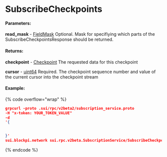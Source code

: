 # SubscribeCheckpoints

#### **Parameters:**

**read\_mask** - [FieldMask](https://docs.sui.io/references/fullnode-protocol#google-protobuf-FieldMask) Optional. Mask for specifiying which parts of the SubscribeCheckpointsResponse should be returned.

#### **Returns:**

**checkpoint** - [Checkpoint](https://docs.sui.io/references/fullnode-protocol#sui-rpc-v2beta2-Checkpoint) The requested data for this checkpoint

**cursor** - [uint64](https://docs.sui.io/references/fullnode-protocol#uint64) Required. The checkpoint sequence number and value of the current cursor into the checkpoint stream

#### Example:

{% code overflow="wrap" %}
```json
grpcurl -proto .sui/rpc/v2beta2/subscription_service.proto
-H "x-token: YOUR_TOKEN_VALUE" 
-d 
'{
  

}' 
sui.blockpi.network sui.rpc.v2beta.SubscriptionService/SubscribeCheckpoints
```
{% endcode %}
